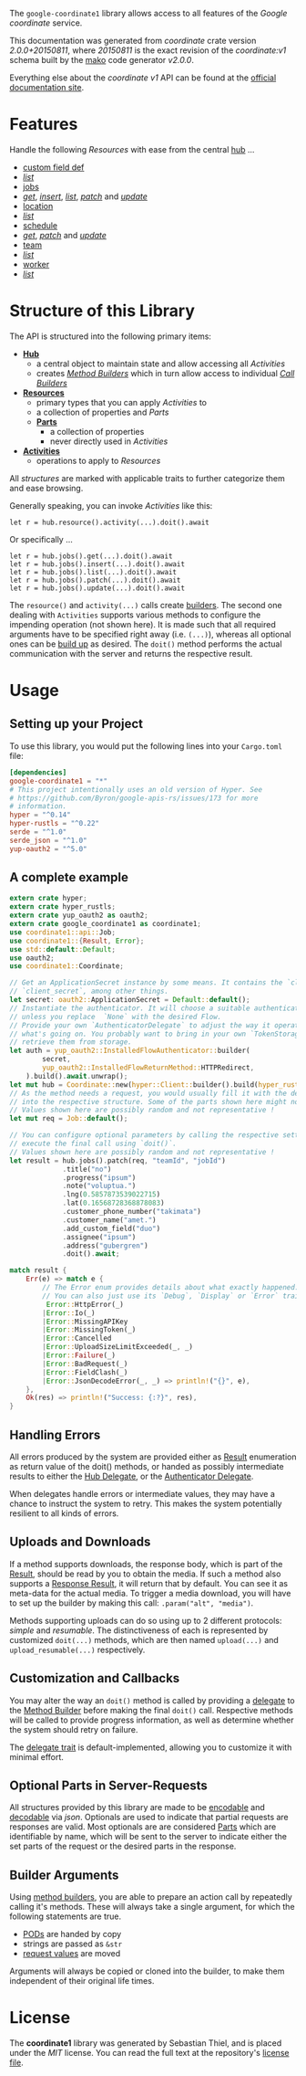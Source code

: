 <!---
DO NOT EDIT !
This file was generated automatically from 'src/mako/api/README.md.mako'
DO NOT EDIT !
-->
The `google-coordinate1` library allows access to all features of the *Google coordinate* service.

This documentation was generated from *coordinate* crate version *2.0.0+20150811*, where *20150811* is the exact revision of the *coordinate:v1* schema built by the [mako](http://www.makotemplates.org/) code generator *v2.0.0*.

Everything else about the *coordinate* *v1* API can be found at the
[official documentation site](https://developers.google.com/coordinate/).
# Features

Handle the following *Resources* with ease from the central [hub](https://docs.rs/google-coordinate1/2.0.0+20150811/google_coordinate1/Coordinate) ... 

* [custom field def](https://docs.rs/google-coordinate1/2.0.0+20150811/google_coordinate1/api::CustomFieldDef)
 * [*list*](https://docs.rs/google-coordinate1/2.0.0+20150811/google_coordinate1/api::CustomFieldDefListCall)
* [jobs](https://docs.rs/google-coordinate1/2.0.0+20150811/google_coordinate1/api::Job)
 * [*get*](https://docs.rs/google-coordinate1/2.0.0+20150811/google_coordinate1/api::JobGetCall), [*insert*](https://docs.rs/google-coordinate1/2.0.0+20150811/google_coordinate1/api::JobInsertCall), [*list*](https://docs.rs/google-coordinate1/2.0.0+20150811/google_coordinate1/api::JobListCall), [*patch*](https://docs.rs/google-coordinate1/2.0.0+20150811/google_coordinate1/api::JobPatchCall) and [*update*](https://docs.rs/google-coordinate1/2.0.0+20150811/google_coordinate1/api::JobUpdateCall)
* [location](https://docs.rs/google-coordinate1/2.0.0+20150811/google_coordinate1/api::Location)
 * [*list*](https://docs.rs/google-coordinate1/2.0.0+20150811/google_coordinate1/api::LocationListCall)
* [schedule](https://docs.rs/google-coordinate1/2.0.0+20150811/google_coordinate1/api::Schedule)
 * [*get*](https://docs.rs/google-coordinate1/2.0.0+20150811/google_coordinate1/api::ScheduleGetCall), [*patch*](https://docs.rs/google-coordinate1/2.0.0+20150811/google_coordinate1/api::SchedulePatchCall) and [*update*](https://docs.rs/google-coordinate1/2.0.0+20150811/google_coordinate1/api::ScheduleUpdateCall)
* [team](https://docs.rs/google-coordinate1/2.0.0+20150811/google_coordinate1/api::Team)
 * [*list*](https://docs.rs/google-coordinate1/2.0.0+20150811/google_coordinate1/api::TeamListCall)
* [worker](https://docs.rs/google-coordinate1/2.0.0+20150811/google_coordinate1/api::Worker)
 * [*list*](https://docs.rs/google-coordinate1/2.0.0+20150811/google_coordinate1/api::WorkerListCall)




# Structure of this Library

The API is structured into the following primary items:

* **[Hub](https://docs.rs/google-coordinate1/2.0.0+20150811/google_coordinate1/Coordinate)**
    * a central object to maintain state and allow accessing all *Activities*
    * creates [*Method Builders*](https://docs.rs/google-coordinate1/2.0.0+20150811/google_coordinate1/client::MethodsBuilder) which in turn
      allow access to individual [*Call Builders*](https://docs.rs/google-coordinate1/2.0.0+20150811/google_coordinate1/client::CallBuilder)
* **[Resources](https://docs.rs/google-coordinate1/2.0.0+20150811/google_coordinate1/client::Resource)**
    * primary types that you can apply *Activities* to
    * a collection of properties and *Parts*
    * **[Parts](https://docs.rs/google-coordinate1/2.0.0+20150811/google_coordinate1/client::Part)**
        * a collection of properties
        * never directly used in *Activities*
* **[Activities](https://docs.rs/google-coordinate1/2.0.0+20150811/google_coordinate1/client::CallBuilder)**
    * operations to apply to *Resources*

All *structures* are marked with applicable traits to further categorize them and ease browsing.

Generally speaking, you can invoke *Activities* like this:

```Rust,ignore
let r = hub.resource().activity(...).doit().await
```

Or specifically ...

```ignore
let r = hub.jobs().get(...).doit().await
let r = hub.jobs().insert(...).doit().await
let r = hub.jobs().list(...).doit().await
let r = hub.jobs().patch(...).doit().await
let r = hub.jobs().update(...).doit().await
```

The `resource()` and `activity(...)` calls create [builders][builder-pattern]. The second one dealing with `Activities` 
supports various methods to configure the impending operation (not shown here). It is made such that all required arguments have to be 
specified right away (i.e. `(...)`), whereas all optional ones can be [build up][builder-pattern] as desired.
The `doit()` method performs the actual communication with the server and returns the respective result.

# Usage

## Setting up your Project

To use this library, you would put the following lines into your `Cargo.toml` file:

```toml
[dependencies]
google-coordinate1 = "*"
# This project intentionally uses an old version of Hyper. See
# https://github.com/Byron/google-apis-rs/issues/173 for more
# information.
hyper = "^0.14"
hyper-rustls = "^0.22"
serde = "^1.0"
serde_json = "^1.0"
yup-oauth2 = "^5.0"
```

## A complete example

```Rust
extern crate hyper;
extern crate hyper_rustls;
extern crate yup_oauth2 as oauth2;
extern crate google_coordinate1 as coordinate1;
use coordinate1::api::Job;
use coordinate1::{Result, Error};
use std::default::Default;
use oauth2;
use coordinate1::Coordinate;

// Get an ApplicationSecret instance by some means. It contains the `client_id` and 
// `client_secret`, among other things.
let secret: oauth2::ApplicationSecret = Default::default();
// Instantiate the authenticator. It will choose a suitable authentication flow for you, 
// unless you replace  `None` with the desired Flow.
// Provide your own `AuthenticatorDelegate` to adjust the way it operates and get feedback about 
// what's going on. You probably want to bring in your own `TokenStorage` to persist tokens and
// retrieve them from storage.
let auth = yup_oauth2::InstalledFlowAuthenticator::builder(
        secret,
        yup_oauth2::InstalledFlowReturnMethod::HTTPRedirect,
    ).build().await.unwrap();
let mut hub = Coordinate::new(hyper::Client::builder().build(hyper_rustls::HttpsConnector::with_native_roots()), auth);
// As the method needs a request, you would usually fill it with the desired information
// into the respective structure. Some of the parts shown here might not be applicable !
// Values shown here are possibly random and not representative !
let mut req = Job::default();

// You can configure optional parameters by calling the respective setters at will, and
// execute the final call using `doit()`.
// Values shown here are possibly random and not representative !
let result = hub.jobs().patch(req, "teamId", "jobId")
             .title("no")
             .progress("ipsum")
             .note("voluptua.")
             .lng(0.5857873539022715)
             .lat(0.16568728368878083)
             .customer_phone_number("takimata")
             .customer_name("amet.")
             .add_custom_field("duo")
             .assignee("ipsum")
             .address("gubergren")
             .doit().await;

match result {
    Err(e) => match e {
        // The Error enum provides details about what exactly happened.
        // You can also just use its `Debug`, `Display` or `Error` traits
         Error::HttpError(_)
        |Error::Io(_)
        |Error::MissingAPIKey
        |Error::MissingToken(_)
        |Error::Cancelled
        |Error::UploadSizeLimitExceeded(_, _)
        |Error::Failure(_)
        |Error::BadRequest(_)
        |Error::FieldClash(_)
        |Error::JsonDecodeError(_, _) => println!("{}", e),
    },
    Ok(res) => println!("Success: {:?}", res),
}

```
## Handling Errors

All errors produced by the system are provided either as [Result](https://docs.rs/google-coordinate1/2.0.0+20150811/google_coordinate1/client::Result) enumeration as return value of
the doit() methods, or handed as possibly intermediate results to either the 
[Hub Delegate](https://docs.rs/google-coordinate1/2.0.0+20150811/google_coordinate1/client::Delegate), or the [Authenticator Delegate](https://docs.rs/yup-oauth2/*/yup_oauth2/trait.AuthenticatorDelegate.html).

When delegates handle errors or intermediate values, they may have a chance to instruct the system to retry. This 
makes the system potentially resilient to all kinds of errors.

## Uploads and Downloads
If a method supports downloads, the response body, which is part of the [Result](https://docs.rs/google-coordinate1/2.0.0+20150811/google_coordinate1/client::Result), should be
read by you to obtain the media.
If such a method also supports a [Response Result](https://docs.rs/google-coordinate1/2.0.0+20150811/google_coordinate1/client::ResponseResult), it will return that by default.
You can see it as meta-data for the actual media. To trigger a media download, you will have to set up the builder by making
this call: `.param("alt", "media")`.

Methods supporting uploads can do so using up to 2 different protocols: 
*simple* and *resumable*. The distinctiveness of each is represented by customized 
`doit(...)` methods, which are then named `upload(...)` and `upload_resumable(...)` respectively.

## Customization and Callbacks

You may alter the way an `doit()` method is called by providing a [delegate](https://docs.rs/google-coordinate1/2.0.0+20150811/google_coordinate1/client::Delegate) to the 
[Method Builder](https://docs.rs/google-coordinate1/2.0.0+20150811/google_coordinate1/client::CallBuilder) before making the final `doit()` call. 
Respective methods will be called to provide progress information, as well as determine whether the system should 
retry on failure.

The [delegate trait](https://docs.rs/google-coordinate1/2.0.0+20150811/google_coordinate1/client::Delegate) is default-implemented, allowing you to customize it with minimal effort.

## Optional Parts in Server-Requests

All structures provided by this library are made to be [encodable](https://docs.rs/google-coordinate1/2.0.0+20150811/google_coordinate1/client::RequestValue) and 
[decodable](https://docs.rs/google-coordinate1/2.0.0+20150811/google_coordinate1/client::ResponseResult) via *json*. Optionals are used to indicate that partial requests are responses 
are valid.
Most optionals are are considered [Parts](https://docs.rs/google-coordinate1/2.0.0+20150811/google_coordinate1/client::Part) which are identifiable by name, which will be sent to 
the server to indicate either the set parts of the request or the desired parts in the response.

## Builder Arguments

Using [method builders](https://docs.rs/google-coordinate1/2.0.0+20150811/google_coordinate1/client::CallBuilder), you are able to prepare an action call by repeatedly calling it's methods.
These will always take a single argument, for which the following statements are true.

* [PODs][wiki-pod] are handed by copy
* strings are passed as `&str`
* [request values](https://docs.rs/google-coordinate1/2.0.0+20150811/google_coordinate1/client::RequestValue) are moved

Arguments will always be copied or cloned into the builder, to make them independent of their original life times.

[wiki-pod]: http://en.wikipedia.org/wiki/Plain_old_data_structure
[builder-pattern]: http://en.wikipedia.org/wiki/Builder_pattern
[google-go-api]: https://github.com/google/google-api-go-client

# License
The **coordinate1** library was generated by Sebastian Thiel, and is placed 
under the *MIT* license.
You can read the full text at the repository's [license file][repo-license].

[repo-license]: https://github.com/Byron/google-apis-rsblob/master/LICENSE.md

